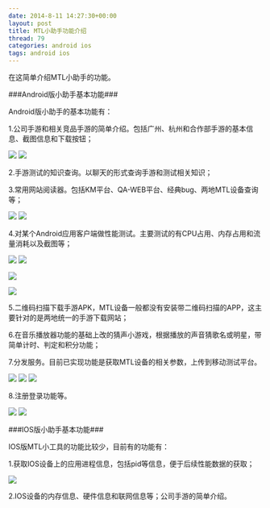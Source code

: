 ```yaml
---
date: 2014-8-11 14:27:30+00:00
layout: post
title: MTL小助手功能介绍
thread: 79
categories: android ios
tags: android ios
---
```


在这简单介绍MTL小助手的功能。


###Android版小助手基本功能###

Android版小助手的基本功能有：

1.公司手游和相关竞品手游的简单介绍。包括广州、杭州和合作部手游的基本信息、截图信息和下载按钮；

![](/assets/blog_pic/game_info.png)
![](/assets/blog_pic/game_info2.png)

2.手游测试的知识查询。以聊天的形式查询手游和测试相关知识；

3.常用网站阅读器。包括KM平台、QA-WEB平台、经典bug、两地MTL设备查询等；

![](/assets/blog_pic/game_research.png)
![](/assets/blog_pic/game_rss.png)

4.对某个Android应用客户端做性能测试。主要测试的有CPU占用、内存占用和流量消耗以及截图等；

![](/assets/blog_pic/game_tools.png)
![](/assets/blog_pic/game_performance.png)

![](/assets/blog_pic/game_performance2.png)

![](/assets/blog_pic/game_performance3.png)

5.二维码扫描下载手游APK，MTL设备一般都没有安装带二维码扫描的APP，这主要针对的是两地统一的手游下载网站；

6.在音乐播放器功能的基础上改的猜声小游戏，根据播放的声音猜歌名或明星，带简单计时、判定和积分功能；

7.分发服务。目前已实现功能是获取MTL设备的相关参数，上传到移动测试平台。

![](/assets/blog_pic/game_research.png)
![](/assets/blog_pic/game_voice.png)
![](/assets/blog_pic/game_voice2.png)

8.注册登录功能等。

![](/assets/blog_pic/game_login.png)
![](/assets/blog_pic/game_login2.png)

###IOS版小助手基本功能###

IOS版MTL小工具的功能比较少，目前有的功能有：

1.获取IOS设备上的应用进程信息，包括pid等信息，便于后续性能数据的获取；

![](/assets/blog_pic/jni-interface.png)

2.IOS设备的内存信息、硬件信息和联网信息等；公司手游的简单介绍。


